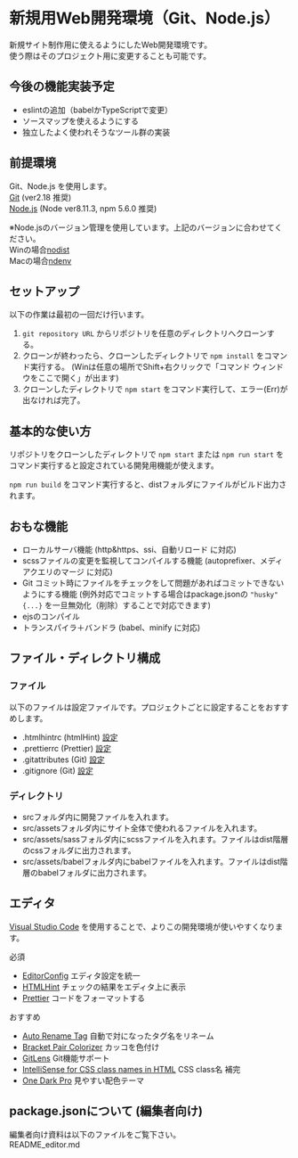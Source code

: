 # 新規用Web開発環境（Git、Node.js）

新規サイト制作用に使えるようにしたWeb開発環境です。  
使う際はそのプロジェクト用に変更することも可能です。

## 今後の機能実装予定

* eslintの追加（babelかTypeScriptで変更）
* ソースマップを使えるようにする
* 独立したよく使われそうなツール群の実装

## 前提環境

Git、Node.js を使用します。  
[Git](https://git-scm.com/) (ver2.18 推奨)  
[Node.js](https://nodejs.org/ja/) (Node ver8.11.3, npm 5.6.0 推奨)  

※Node.jsのバージョン管理を使用しています。上記のバージョンに合わせてください。  
Winの場合[nodist](https://github.com/marcelklehr/nodist/releases)  
Macの場合[ndenv](https://github.com/riywo/ndenv)  

## セットアップ

以下の作業は最初の一回だけ行います。

1. `git repository URL` からリポジトリを任意のディレクトリへクローンする。
2. クローンが終わったら、クローンしたディレクトリで `npm install` をコマンド実行する。 (Winは任意の場所でShift+右クリックで「コマンド ウィンドウをここで開く」が出ます)
3. クローンしたディレクトリで `npm start` をコマンド実行して、エラー(Err)が出なければ完了。

## 基本的な使い方

リポジトリをクローンしたディレクトリで `npm start` または `npm run start` を  
コマンド実行すると設定されている開発用機能が使えます。

`npm run build` をコマンド実行すると、distフォルダにファイルがビルド出力されます。

## おもな機能

* ローカルサーバ機能 (http&https、ssi、自動リロード に対応)
* scssファイルの変更を監視してコンパイルする機能 (autoprefixer、メディアクエリのマージ に対応)
* Git コミット時にファイルをチェックをして問題があればコミットできないようにする機能 (例外対応でコミットする場合はpackage.jsonの `"husky" {...}` を一旦無効化（削除）することで対応できます)
* ejsのコンパイル
* トランスパイラ＋バンドラ (babel、minify に対応)

## ファイル・ディレクトリ構成

### ファイル

以下のファイルは設定ファイルです。プロジェクトごとに設定することをおすすめします。

* .htmlhintrc (htmlHint) [設定](https://github.com/yaniswang/HTMLHint/wiki/Rules)  
* .prettierrc (Prettier) [設定](https://prettier.io/docs/en/options.html)  
* .gitattributes (Git) [設定](https://git-scm.com/docs/gitattributes)  
* .gitignore (Git) [設定](https://git-scm.com/docs/gitignore)  

### ディレクトリ

* srcフォルダ内に開発ファイルを入れます。  
* src/assetsフォルダ内にサイト全体で使われるファイルを入れます。  
* src/assets/sassフォルダ内にscssファイルを入れます。ファイルはdist階層のcssフォルダに出力されます。  
* src/assets/babelフォルダ内にbabelファイルを入れます。ファイルはdist階層のbabelフォルダに出力されます。  

## エディタ

[Visual Studio Code](https://code.visualstudio.com/) を使用することで、よりこの開発環境が使いやすくなります。

必須

* [EditorConfig](https://marketplace.visualstudio.com/items?itemName=EditorConfig.EditorConfig) エディタ設定を統一
* [HTMLHint](https://marketplace.visualstudio.com/items?itemName=mkaufman.HTMLHint) チェックの結果をエディタ上に表示
* [Prettier](https://marketplace.visualstudio.com/items?itemName=esbenp.prettier-vscode) コードをフォーマットする

おすすめ

* [Auto Rename Tag](https://marketplace.visualstudio.com/items?itemName=formulahendry.auto-rename-tag) 自動で対になったタグ名をリネーム
* [Bracket Pair Colorizer](https://marketplace.visualstudio.com/items?itemName=CoenraadS.bracket-pair-colorizer) カッコを色付け
* [GitLens](https://marketplace.visualstudio.com/items?itemName=eamodio.gitlens) Git機能サポート
* [IntelliSense for CSS class names in HTML](https://marketplace.visualstudio.com/items?itemName=Zignd.html-css-class-completion) CSS class名 補完
* [One Dark Pro](https://marketplace.visualstudio.com/items?itemName=zhuangtongfa.Material-theme) 見やすい配色テーマ

## package.jsonについて (編集者向け)

編集者向け資料は以下のファイルをご覧下さい。  
README_editor.md

